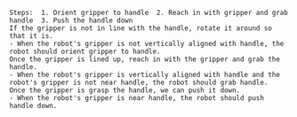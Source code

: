 
    Steps:  1. Orient gripper to handle  2. Reach in with gripper and grab handle  3. Push the handle down
    If the gripper is not in line with the handle, rotate it around so that it is.
    - When the robot's gripper is not vertically aligned with handle, the robot should orient gripper to handle.
    Once the gripper is lined up, reach in with the gripper and grab the handle.
    - When the robot's gripper is vertically aligned with handle and the robot's gripper is not near handle, the robot should grab handle.
    Once the gripper is grasp the handle, we can push it down. 
    - When the robot's gripper is near handle, the robot should push handle down.